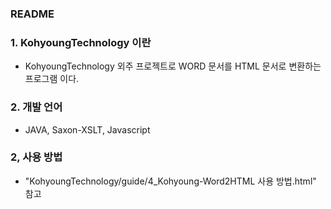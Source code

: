 ### README

### 1. KohyoungTechnology 이란
- KohyoungTechnology 외주 프로젝트로 WORD 문서를 HTML 문서로 변환하는 프로그램 이다.

### 2. 개발 언어
- JAVA, Saxon-XSLT, Javascript

### 2, 사용 방법
- "KohyoungTechnology/guide/4_Kohyoung-Word2HTML 사용 방법.html" 참고
